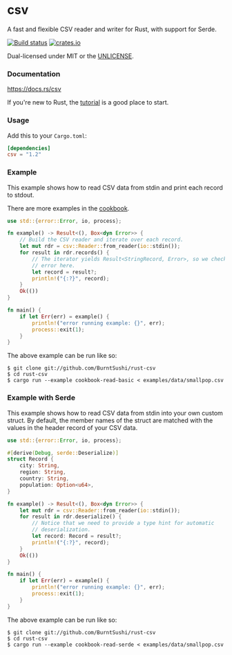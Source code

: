 csv
===
A fast and flexible CSV reader and writer for Rust, with support for Serde.

[![Build status](https://github.com/BurntSushi/rust-csv/workflows/ci/badge.svg)](https://github.com/BurntSushi/rust-csv/actions)
[![crates.io](https://img.shields.io/crates/v/csv.svg)](https://crates.io/crates/csv)

Dual-licensed under MIT or the [UNLICENSE](http://unlicense.org).


### Documentation

https://docs.rs/csv

If you're new to Rust, the
[tutorial](https://docs.rs/csv/latest/csv/tutorial/index.html)
is a good place to start.


### Usage

Add this to your `Cargo.toml`:

```toml
[dependencies]
csv = "1.2"
```

### Example

This example shows how to read CSV data from stdin and print each record to
stdout.

There are more examples in the
[cookbook](https://docs.rs/csv/latest/csv/cookbook/index.html).

```rust
use std::{error::Error, io, process};

fn example() -> Result<(), Box<dyn Error>> {
    // Build the CSV reader and iterate over each record.
    let mut rdr = csv::Reader::from_reader(io::stdin());
    for result in rdr.records() {
        // The iterator yields Result<StringRecord, Error>, so we check the
        // error here.
        let record = result?;
        println!("{:?}", record);
    }
    Ok(())
}

fn main() {
    if let Err(err) = example() {
        println!("error running example: {}", err);
        process::exit(1);
    }
}
```

The above example can be run like so:

```text
$ git clone git://github.com/BurntSushi/rust-csv
$ cd rust-csv
$ cargo run --example cookbook-read-basic < examples/data/smallpop.csv
```

### Example with Serde

This example shows how to read CSV data from stdin into your own custom struct.
By default, the member names of the struct are matched with the values in the
header record of your CSV data.

```rust
use std::{error::Error, io, process};

#[derive(Debug, serde::Deserialize)]
struct Record {
    city: String,
    region: String,
    country: String,
    population: Option<u64>,
}

fn example() -> Result<(), Box<dyn Error>> {
    let mut rdr = csv::Reader::from_reader(io::stdin());
    for result in rdr.deserialize() {
        // Notice that we need to provide a type hint for automatic
        // deserialization.
        let record: Record = result?;
        println!("{:?}", record);
    }
    Ok(())
}

fn main() {
    if let Err(err) = example() {
        println!("error running example: {}", err);
        process::exit(1);
    }
}
```

The above example can be run like so:

```text
$ git clone git://github.com/BurntSushi/rust-csv
$ cd rust-csv
$ cargo run --example cookbook-read-serde < examples/data/smallpop.csv
```
